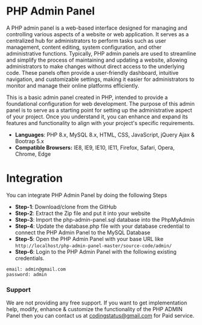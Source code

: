 # PHP Admin Panel
A PHP admin panel is a web-based interface designed for managing and controlling various aspects of a website or web application. It serves as a centralized hub for administrators to perform tasks such as user management, content editing, system configuration, and other administrative functions. Typically, PHP admin panels are used to streamline and simplify the process of maintaining and updating a website, allowing administrators to make changes without direct access to the underlying code. These panels often provide a user-friendly dashboard, intuitive navigation, and customizable settings, making it easier for administrators to monitor and manage their online platforms efficiently.

This is a basic admin panel created in PHP, intended to provide a foundational configuration for web development. The purpose of this admin panel is to serve as a starting point for setting up the administrative aspect of your project. Once you understand it, you can enhance and expand its features and functionality to align with your project's specific requirements.


- **Languages**: PHP 8.x, MySQL 8.x, HTML, CSS, JavaScript, jQuery Ajax & Bootrap 5.x
- **Compatible Browsers:** IE8, IE9, IE10, IE11, Firefox, Safari, Opera, Chrome, Edge

# Integration
You can integrate PHP Admin Panel by doing the following Steps
- **Step-1**: Download/clone from the GitHub
- **Step-2**: Extract the Zip file and put it into your website
- **Step-3**: Import the php-admin-panel.sql database into the PhpMyAdmin
- **Step-4**: Update the database.php file with your database credential to connect the PHP Admin Panel to the MySQL Database
- **Step-5**: Open the PHP Admin Panel with your base URL like ```http://localhost/php-admin-panel-master/source-code/admin/```
- **Step-6**: Login to the PHP Admin Panel with the following existing credentials.
```
email: admin@gmail.com
password: admin
```
### Support
We are not providing any free support. If you want to get implementation help, modify, enhance & customize the functionality of the PHP ADMIN Panel then you can contact us at codingstatus@gmail.com for Paid service.

